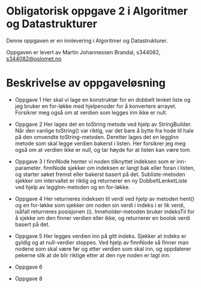 # Obligatorisk oppgave 2 i Algoritmer og Datastrukturer

Denne oppgaven er en innlevering i Algoritmer og Datastrukturer.

Oppgaven er levert av Martin Johannessen Brandal, s344082, s344082@oslomet.no


# Beskrivelse av oppgaveløsning
* Oppgave 1
Her skal vi lage en konstruktør for en dobbelt lenket liste og jeg bruker en for-løkke med hjelpenoder for å konvertere arrayet. Forsikrer meg også om at verdien som legges inn ikke er null.

* Oppgave 2
Her lages det en toString metode ved hjelp av StringBuilder. Når den vanlige toString() var riktig, var det bare å bytte fra hode til hale på den omvendte toString-metoden.
Deretter lages det en leggInn metode som skal legge verdien bakerst i listen. Her forsikrer jeg meg også om at verdien ikke er null, og tar høyde for at listen kan være tom.

* Oppgave 3
I finnNode henter vi noden tilknyttet indeksen som er inn-parameter. finnNode sjekker om indeksen er langt bak eller foran i listen, og starter søket fremst eller bakerst basert på det.
Subliste-metoden sjekker om intervallet er riktig og returnerer en ny DobbeltLenketListe ved hjelp av leggInn-metoden og en for-løkke.

* Oppgave 4
Her returneres indeksen til verdi ved hjelp av metoden hent() og en for-løkke som sjekker om noden sin verdi i indeks i er lik verdi, isåfall returneres posisjonen (i).
Inneholder-metoden bruker indeksTil for å sjekke om den finner verdien eller ikke, og returnerer en boolsk verdi basert på det.

* Oppgave 5
Her legges verdien inn på gitt indeks. Sjekker at indeks er gyldig og at null-verdier stoppes. 
Ved hjelp av finnNode så finner man nodene som skal være før og etter verdien som skal inn, og oppdaterer pekerne slik at de blir riktige etter at den nye noden er lagt inn.

* Oppgave 6

* Oppgave 8
